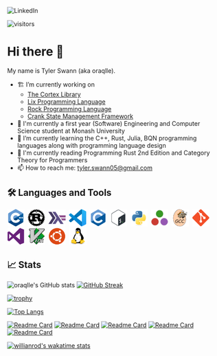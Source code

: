 ![LinkedIn](https://img.shields.io/badge/LinkedIn-blue?logo=linkedin&logoColor=white&style=for-the-badge)
<!-- ![YouTube](https://img.shields.io/badge/YouTube-red?logo=youtube&logoColor=white&style=for-the-badge) -->

![visitors](https://visitor-badge.glitch.me/badge?page_id=oraqlle.id&left_color=black&right_color=orange)

# Hi there 👋

My name is Tyler Swann (aka oraqlle).

- 🏗️ I’m currently working on 
  - [The Cortex Library](https://github.com/oraqlle/cortexlib)
  - [Lix Programming Language](https://github.com/oraqlle/lix)
  - [Rock Programming Language](https://github.com/Champii/Rock)
  - [Crank State Management Framework](https://github.com/oraqlle/crank)
  <!-- - 📚 I've built ^^ -->
- 🏫 I'm currently a first year (Software) Engineering and Computer Science student at Monash University
- 🌱 I’m currently learning the C++, Rust, Julia, BQN programming languages along with programming language design
- 📕 I'm currently reading Programming Rust 2nd Edition and Category Theory for Programmers
- 📫 How to reach me: tyler.swann05@gmail.com


## 🛠️ Languages and Tools

<div>
  <img src="https://github.com/devicons/devicon/blob/master/icons/cplusplus/cplusplus-original.svg" title="Cpp" alt="Cpp" width="40" height="40"/>&nbsp;
  <img src="https://github.com/devicons/devicon/blob/master/icons/rust/rust-plain.svg" title="Rust" alt="Rust" width="40" height="40"/>&nbsp;
  <img src="https://github.com/devicons/devicon/blob/master/icons/haskell/haskell-original.svg" title="Haskell" alt="Haskell" width="40" height="40"/>&nbsp;
  <img src="https://github.com/devicons/devicon/blob/master/icons/vscode/vscode-original.svg" title="VSCode UI" alt="VSCode UI" width="40" height="40"/>&nbsp;
  <img src="https://github.com/devicons/devicon/blob/master/icons/c/c-original.svg" title="C" alt="C" width="40" height="40"/>&nbsp;
  <img src="https://github.com/devicons/devicon/blob/master/icons/bash/bash-original.svg" title="Bash" alt="Bash " width="40" height="40"/>&nbsp;
  <img src="https://github.com/devicons/devicon/blob/master/icons/python/python-original.svg"  title="Python" alt="Python" width="40" height="40"/>&nbsp;
  <img src="https://github.com/devicons/devicon/blob/master/icons/julia/julia-original.svg" title="Julia" alt="Julia" width="40" height="40"/>&nbsp;
  <img src="https://github.com/devicons/devicon/blob/master/icons/gcc/gcc-original.svg" title="GCC" alt="GCC" width="40" height="40"/>&nbsp;
  <img src="https://github.com/devicons/devicon/blob/master/icons/git/git-original.svg" title="Git" alt="Git" width="40" height="40"/>&nbsp;
  <img src="https://github.com/devicons/devicon/blob/master/icons/visualstudio/visualstudio-plain.svg" title="VS" alt="VS" width="40" height="40"/>&nbsp;
  <img src="https://github.com/devicons/devicon/blob/master/icons/vim/vim-original.svg" title="Vim" alt="Vim" width="40" height="40"/>&nbsp;
  <img src="https://github.com/devicons/devicon/blob/master/icons/ubuntu/ubuntu-plain.svg" title="ubuntu" alt="ubuntu" width="40" height="40"/>&nbsp;
  <img src="https://github.com/devicons/devicon/blob/master/icons/linux/linux-original.svg" title="Linux" alt="Linux" width="40" height="40"/>&nbsp;
</div>


## 📈 Stats

![oraqlle's GitHub stats](https://github-readme-stats.vercel.app/api?username=oraqlle&show_icons=true&theme=tokyonight)
[![GitHub Streak](http://github-readme-streak-stats.herokuapp.com?user=oraqlle&theme=onedark_duo&date_format=M%20j%5B%2C%20Y%5D)](https://git.io/streak-stats)

[![trophy](https://github-profile-trophy.vercel.app/?username=oraqlle&theme=onedark)](https://github.com/ryo-ma/github-profile-trophy)

[![Top Langs](https://github-readme-stats.vercel.app/api/top-langs/?username=oraqlle&layout=compact&theme=vision-friendly-dark)](https://github.com/anuraghazra/github-readme-stats)

[![Readme Card](https://github-readme-stats.vercel.app/api/pin/?username=oraqlle&repo=cortexlib)](https://github.com/oraqlle/cortexlib)
[![Readme Card](https://github-readme-stats.vercel.app/api/pin/?username=oraqlle&repo=crank)](https://github.com/oraqlle/crank)
[![Readme Card](https://github-readme-stats.vercel.app/api/pin/?username=Champii&repo=Rock)](https://github.com/Champii/Rock)
[![Readme Card](https://github-readme-stats.vercel.app/api/pin/?username=oraqlle&repo=lix)](https://github.com/oraqlle/curly)
[![Readme Card](https://github-readme-stats.vercel.app/api/pin/?username=oraqlle&repo=trove)](https://github.com/oraqlle/trove)

[![willianrod's wakatime stats](https://github-readme-stats.vercel.app/api/wakatime?username=oraqlle)](https://github.com/anuraghazra/github-readme-stats)
